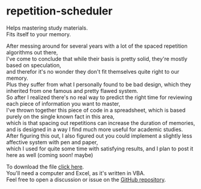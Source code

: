 # repetition-scheduler
Helps mastering study materials.<br>
Fits itself to your memory.

After messing around for several years with a lot of the spaced repetition algorithms out there,<br>
I've come to conclude that while their basis is pretty solid, they're mostly based on speculation,<br>
and therefor it's no wonder they don't fit themselves quite right to our memory.<br>
Plus they suffer from what I personally found to be bad design, which they inherited from one famous and pretty flawed system.<br>
So after I realized there's no real way to predict the right time for reviewing each piece of information you want to master, <br>
I've thrown together this piece of code in a spreadsheet, which is based purely on the single known fact in this area,  
which is that spacing out repetitions can increase the duration of memories,<br>
and is designed in a way I find much more useful for academic studies.<br>
After figuring this out, I also figured out you could implement a slightly less affective system with pen and paper,<br>
which I used for quite some time with satisfying results, and I plan to post it here as well (coming soon! maybe)

To download the file [click here](https://github.com/ayfal/repetition-scheduler/raw/main/repetition-scheduler.xlsm).  
You'll need a computer and Excel, as it's written in VBA.  
Feel free to open a discussion or issue on the [GitHub repository](https://github.com/ayfal/repetition-scheduler).

